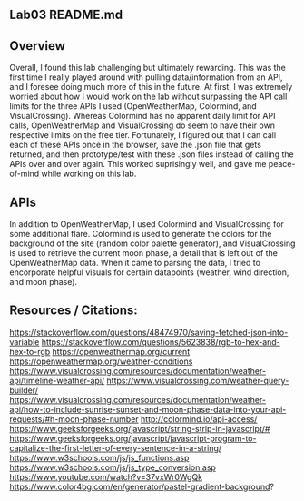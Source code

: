 Lab03 README.md
---------------
## Overview
Overall, I found this lab challenging but ultimately rewarding. This was the first time I really played around with pulling data/information from an API,
and I foresee doing much more of this in the future. At first, I was extremely worried about how I would work on the lab without surpassing the API call
limits for the three APIs I used (OpenWeatherMap, Colormind, and VisualCrossing). Whereas Colormind has no apparent daily limit for API calls, OpenWeatherMap
and VisualCrossing do seem to have their own respective limits on the free tier. Fortunately, I figured out that I can call each of these APIs once in the browser,
save the .json file that gets returned, and then prototype/test with these .json files instead of calling the APIs over and over again. This worked suprisingly well,
and gave me peace-of-mind while working on this lab.

## APIs
In addition to OpenWeatherMap, I used Colormind and VisualCrossing for some additional flare. Colormind is used to generate the colors for the background of the site (random color palette generator), and VisualCrossing is used to retrieve the current moon phase, a detail that is left out of the OpenWeatherMap data.
When it came to parsing the data, I tried to encorporate helpful visuals for certain datapoints (weather, wind direction, and moon phase).

## Resources / Citations:
https://stackoverflow.com/questions/48474970/saving-fetched-json-into-variable
https://stackoverflow.com/questions/5623838/rgb-to-hex-and-hex-to-rgb
https://openweathermap.org/current
https://openweathermap.org/weather-conditions
https://www.visualcrossing.com/resources/documentation/weather-api/timeline-weather-api/
https://www.visualcrossing.com/weather-query-builder/
https://www.visualcrossing.com/resources/documentation/weather-api/how-to-include-sunrise-sunset-and-moon-phase-data-into-your-api-requests/#h-moon-phase-number
http://colormind.io/api-access/
https://www.geeksforgeeks.org/javascript/string-strip-in-javascript/#
https://www.geeksforgeeks.org/javascript/javascript-program-to-capitalize-the-first-letter-of-every-sentence-in-a-string/
https://www.w3schools.com/js/js_functions.asp
https://www.w3schools.com/js/js_type_conversion.asp
https://www.youtube.com/watch?v=37vxWr0WgQk
https://www.color4bg.com/en/generator/pastel-gradient-background?
